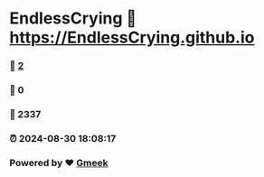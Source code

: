 # EndlessCrying :link: https://EndlessCrying.github.io 
### :page_facing_up: [2](https://EndlessCrying.github.io/tag.html) 
### :speech_balloon: 0 
### :hibiscus: 2337 
### :alarm_clock: 2024-08-30 18:08:17 
### Powered by :heart: [Gmeek](https://github.com/Meekdai/Gmeek)
